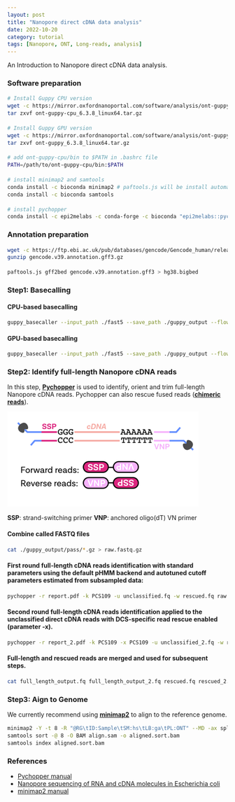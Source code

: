 ```yaml
---
layout: post
title: "Nanopore direct cDNA data analysis"
date: 2022-10-20
category: tutorial
tags: [Nanopore, ONT, Long-reads, analysis]
---
```


An Introduction to Nanopore direct cDNA data analysis.

<!--more-->

### Software preparation

```bash
# Install Guppy CPU version
wget -c https://mirror.oxfordnanoportal.com/software/analysis/ont-guppy-cpu_6.3.8_linux64.tar.gz
tar zxvf ont-guppy-cpu_6.3.8_linux64.tar.gz

# Install Guppy GPU version
wget -c https://mirror.oxfordnanoportal.com/software/analysis/ont-guppy_6.3.8_linux64.tar.gz
tar zxvf ont-guppy_6.3.8_linux64.tar.gz

# add ont-guppy-cpu/bin to $PATH in .bashrc file
PATH=/path/to/ont-guppy-cpu/bin:$PATH

# install minimap2 and samtools
conda install -c bioconda minimap2 # paftools.js will be install automatically.
conda install -c bioconda samtools

# install pychopper
conda install -c epi2melabs -c conda-forge -c bioconda "epi2melabs::pychopper" # nhmmscan will be install automatically.
```

### Annotation preparation
```bash
wget -c https://ftp.ebi.ac.uk/pub/databases/gencode/Gencode_human/release_39/gencode.v39.annotation.gff3.gz
gunzip gencode.v39.annotation.gff3.gz

paftools.js gff2bed gencode.v39.annotation.gff3 > hg38.bigbed
```

### Step1: Basecalling

#### CPU-based basecalling
```bash
guppy_basecaller --input_path ./fast5 --save_path ./guppy_output --flowcell FLO-MIN106 --kit SQK-RNA002 --calib_detect --num_callers 16 --cpu_threads_per_caller 8 --compress_fastq --trim_strategy none
```
#### GPU-based basecalling
```bash
guppy_basecaller --input_path ./fast5 --save_path ./guppy_output --flowcell FLO-MIN106 --kit SQK-RNA002 --calib_detect --num_callers 16 ----gpu_runners_per_device 80 -x "cuda:all" --compress_fastq --trim_strategy none
```

### Step2: Identify full-length Nanopore cDNA reads
In this step, [__Pychopper__](https://github.com/epi2me-labs/pychopper) is used to identify, orient and trim full-length Nanopore cDNA reads. Pychopper can also rescue fused reads ([__chimeric reads__](https://yulijia.net/en/bioinformatics/2015/12/21/Linear-Chimeric-Supplementary-Primary-and-Secondary-Alignments.html)).

![center](/figures/2022-10-20-ONT-direct-cDNA-Data-Analysis/SSP_VNP.png) 

__SSP__: strand-switching primer
__VNP__: anchored oligo(dT) VN primer

#### Combine called FASTQ files
```bash
cat ./guppy_output/pass/*.gz > raw.fastq.gz
```

#### First round full-length cDNA reads identification with standard parameters using the default pHMM backend and autotuned cutoff parameters estimated from subsampled data:
```bash
pychopper -r report.pdf -k PCS109 -u unclassified.fq -w rescued.fq raw.fastq.gz full_length_output.fq
```
#### Second round full-length cDNA reads identification applied to the unclassified direct cDNA reads with DCS-specific read rescue enabled (parameter -x).
```bash
pychopper -r report_2.pdf -k PCS109 -x PCS109 -u unclassified_2.fq -w rescued_2.fq unclassified.fq full_length_output_2.fq
```
#### Full-length and rescued reads are merged and used for subsequent steps.
```bash
cat full_length_output.fq full_length_output_2.fq rescued.fq rescued_2.fq > full_length_cdna.fastq
```

### Step3: Aign to Genome
We currently recommend using [__minimap2__](https://github.com/lh3/minimap2) to align to the reference genome.

```bash
minimap2 -Y -t 8 -R "@RG\tID:Sample\tSM:hs\tLB:ga\tPL:ONT" --MD -ax splice -uf -k14 --junc-bed hg38.bigbed hg38.fasta full_length_cdna.fastq > aligned.sam
samtools sort -@ 8 -O BAM align.sam -o aligned.sort.bam
samtools index aligned.sort.bam
```

### References
* [Pychopper manual](https://github.com/epi2me-labs/pychopper)
* [Nanopore sequencing of RNA and cDNA molecules in Escherichia coli](https://rnajournal.cshlp.org/content/28/3/400.full)
* [minimap2 manual](https://lh3.github.io/minimap2/minimap2.html)
